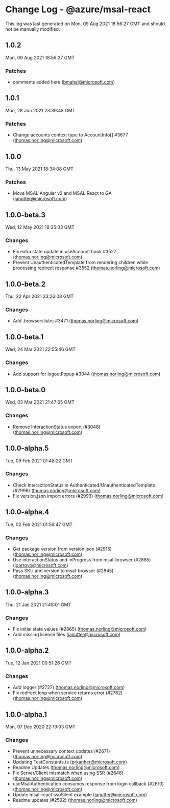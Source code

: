 # Change Log - @azure/msal-react

This log was last generated on Mon, 09 Aug 2021 18:56:27 GMT and should not be manually modified.

<!-- Start content -->

## 1.0.2

Mon, 09 Aug 2021 18:56:27 GMT

### Patches

- comments added here (bmahal@microsoft.com)

## 1.0.1

Mon, 28 Jun 2021 23:39:48 GMT

### Patches

- Change accounts context type to AccountInfo[] #3677 (thomas.norling@microsoft.com)

## 1.0.0

Thu, 13 May 2021 18:34:08 GMT

### Patches

- Move MSAL Angular v2 and MSAL React to GA (janutter@microsoft.com)

## 1.0.0-beta.3

Wed, 12 May 2021 18:35:03 GMT

### Changes

- Fix extra state update in useAccount hook #3527 (thomas.norling@microsoft.com)
- Prevent UnauthenticatedTemplate from rendering children while processing redirect response #3552 (thomas.norling@microsoft.com)

## 1.0.0-beta.2

Thu, 22 Apr 2021 23:26:08 GMT

### Changes

- Add .browserslistrc #3471 (thomas.norling@microsoft.com)

## 1.0.0-beta.1

Wed, 24 Mar 2021 22:55:46 GMT

### Changes

- Add support for logoutPopup #3044 (thomas.norling@microsoft.com)

## 1.0.0-beta.0

Wed, 03 Mar 2021 21:47:05 GMT

### Changes

- Remove InteractionStatus export (#3048) (thomas.norling@microsoft.com)

## 1.0.0-alpha.5

Tue, 09 Feb 2021 01:48:22 GMT

### Changes

- Check InteractionStatus in Authenticated/UnauthenticatedTemplate (#2996) (thomas.norling@microsoft.com)
- Fix version.json import errors (#2993) (thomas.norling@microsoft.com)

## 1.0.0-alpha.4

Tue, 02 Feb 2021 01:56:47 GMT

### Changes

- Get package version from version.json (#2915) (thomas.norling@microsoft.com)
- Use interactionStatus and inProgress from msal-browser (#2885) (joarroyo@microsoft.com)
- Pass SKU and version to msal-browser (#2845) (thomas.norling@microsoft.com)

## 1.0.0-alpha.3

Thu, 21 Jan 2021 21:48:01 GMT

### Changes

- Fix initial state values (#2865) (thomas.norling@microsoft.com)
- Add missing license files (janutter@microsoft.com)

## 1.0.0-alpha.2

Tue, 12 Jan 2021 00:51:26 GMT

### Changes

- Add logger (#2727) (thomas.norling@microsoft.com)
- Fix redirect loop when service returns error (#2762) (thomas.norling@microsoft.com)

## 1.0.0-alpha.1

Mon, 07 Dec 2020 22:19:03 GMT

### Changes

- Prevent unnecessary context updates (#2671) (thomas.norling@microsoft.com)
- Updating TestConstants.ts (prkanher@microsoft.com)
- Readme Updates (thomas.norling@microsoft.com)
- Fix Server/Client mismatch when using SSR (#2646) (thomas.norling@microsoft.com)
- useMsalAuthentication consumes response from login callback (#2610) (thomas.norling@microsoft.com)
- Update msal-react ssoSilent example (janutter@microsoft.com)
- Readme updates (#2592) (thomas.norling@microsoft.com)

